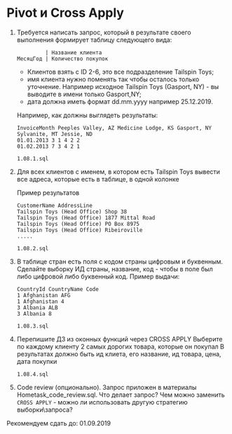 # Pivot и Cross Apply

1. Требуется написать запрос, который в результате своего выполнения формирует таблицу следующего вида:
    ```
             | Название клиента
    МесяцГод | Количество покупок
    ```
    * Клиентов взять с ID 2-6, это все подразделение Tailspin Toys;
    * имя клиента нужно поменять так чтобы осталось только уточнение. Например исходное Tailspin Toys (Gasport, NY) - вы выводите в имени только Gasport,NY;
    * дата должна иметь формат dd.mm.yyyy например 25.12.2019.

    Например, как должны выглядеть результаты:
    ```
    InvoiceMonth Peeples Valley, AZ Medicine Lodge, KS Gasport, NY Sylvanite, MT Jessie, ND
    01.01.2013 3 1 4 2 2
    01.02.2013 7 3 4 2 1
    ```

    ```
    1.08.1.sql
    ```

2. Для всех клиентов с именем, в котором есть Tailspin Toys вывести все адреса, которые есть в таблице, в одной колонке

    Пример результатов
    ```
    CustomerName AddressLine
    Tailspin Toys (Head Office) Shop 38
    Tailspin Toys (Head Office) 1877 Mittal Road
    Tailspin Toys (Head Office) PO Box 8975
    Tailspin Toys (Head Office) Ribeiroville
    .....
    ```

    ```
    1.08.2.sql
    ```

3. В таблице стран есть поля с кодом страны цифровым и буквенным. Сделайте выборку ИД страны, название, код - чтобы в поле был либо цифровой либо буквенный код. Пример выдачи:
    ```
    CountryId CountryName Code
    1 Afghanistan AFG
    1 Afghanistan 4
    3 Albania ALB
    3 Albania 8
    ```

    ```
    1.08.3.sql
    ```

4. Перепишите ДЗ из оконных функций через CROSS APPLY
Выберите по каждому клиенту 2 самых дорогих товара, которые он покупал
В результатах должно быть ид клиета, его название, ид товара, цена, дата покупки

    ```
    1.08.4.sql
    ```

5. Code review (опционально). Запрос приложен в материалы Hometask_code_review.sql. Что делает запрос? Чем можно заменить `CROSS APPLY` - можно ли использовать другую стратегию выборки\запроса?

Рекомендуем сдать до: 01.09.2019
